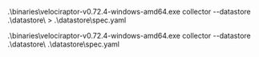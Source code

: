

.\binaries\velociraptor-v0.72.4-windows-amd64.exe collector --datastore .\datastore\ > .\datastore\spec.yaml

.\binaries\velociraptor-v0.72.4-windows-amd64.exe collector --datastore .\datastore\ .\datastore\spec.yaml



